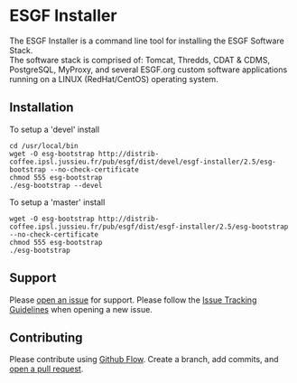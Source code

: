 # ESGF Installer
The ESGF Installer is a command line tool for installing the ESGF Software Stack.  
The software stack is comprised of: Tomcat, Thredds, CDAT & CDMS, PostgreSQL, MyProxy, and several ESGF.org custom software applications running on a LINUX (RedHat/CentOS) operating system.

## Installation
To setup a 'devel' install 
 
    cd /usr/local/bin
    wget -O esg-bootstrap http://distrib-coffee.ipsl.jussieu.fr/pub/esgf/dist/devel/esgf-installer/2.5/esg-bootstrap --no-check-certificate  
    chmod 555 esg-bootstrap  
    ./esg-bootstrap --devel   
 
To setup a 'master' install  
 
    wget -O esg-bootstrap http://distrib-coffee.ipsl.jussieu.fr/pub/esgf/dist/esgf-installer/2.5/esg-bootstrap --no-check-certificate  
    chmod 555 esg-bootstrap  
    ./esg-bootstrap    

## Support

Please [open an issue](https://github.com/ESGF/esgf-installer/issues/new) for support.
Please follow the [Issue Tracking Guidelines](https://github.com/ESGF/esgf-installer/wiki/ESGF-Installer-Issue-Tracking-Guidelines) when opening a new issue.


## Contributing

Please contribute using [Github Flow](https://guides.github.com/introduction/flow/). Create a branch, add commits, and [open a pull request](https://github.com/ESGF/esgf-installer/compare).
